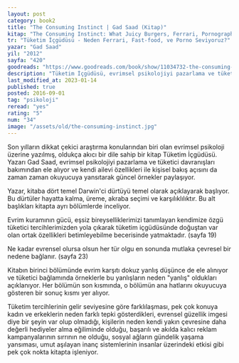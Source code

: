 ```yaml
---
layout: post
category: book2
title: "The Consuming Instinct | Gad Saad (Kitap)"
kitap: "The Consuming Instinct: What Juicy Burgers, Ferrari, Pornography, and Gift Giving Reveal About Human Nature"
tr: "Tüketim İçgüdüsü - Neden Ferrari, Fast-food, ve Porno Seviyoruz?"
yazar: "Gad Saad"
yil: "2012"
sayfa: "420"
goodreads: "https://www.goodreads.com/book/show/11034732-the-consuming-instinct"
description: "Tüketim İçgüdüsü, evrimsel psikolojiyi pazarlama ve tüketici davranışları açısından ele alıyor."
last_modified_at: 2023-01-14
published: true
posted: 2016-09-01
tag: "psikoloji"
reread: "yes"
rating: "5"
num: "34"
image: "/assets/old/the-consuming-instinct.jpg"
---
```


Son yılların dikkat çekici araştırma konularından biri olan evrimsel psikoloji üzerine yazılmış, oldukça akıcı bir dile sahip bir kitap Tüketim İçgüdüsü. Yazarı Gad Saad, evrimsel psikolojiyi pazarlama ve tüketici davranışları bakımından ele alıyor ve kendi ailevi özellikleri ile kişisel bakış açısını da zaman zaman okuyucuya yansıtarak güncel örnekler paylaşıyor.

Yazar, kitaba dört temel Darwin'ci dürtüyü temel olarak açıklayarak başlıyor. Bu dürtüler hayatta kalma, üreme, akraba seçimi ve karşılıklılıktır. Bu alt başlıkları kitapta ayrı bölümlerde inceliyor.

Evrim kuramının gücü, eşsiz bireyselliklerimizi tanımlayan kendimize özgü tüketici tercihlerimizden yola çıkarak tüketim içgüdüsünde doğuştan var olan ortak özellikleri betimleyebilme becerisinde yatmaktadır. (sayfa 19)

Ne kadar evrensel olursa olsun her tür olgu en sonunda mutlaka çevresel bir nedene bağlanır. (sayfa 23)

Kitabın birinci bölümünde evrim karşıtı dokuz yanlış düşünce de ele alınıyor ve tüketici bağlamında örneklerle bu yanlışların neden "yanlış" oldukları açıklanıyor. Her bölümün son kısmında, o bölümün ana hatlarını okuyucuya gösteren bir sonuç kısmı yer alıyor.

Tüketim tercihlerinin gelir seviyesine göre farklılaşması, pek çok konuya kadın ve erkeklerin neden farklı tepki gösterdikleri, evrensel güzellik imgesi diye bir şeyin var olup olmadığı, kişilerin neden kendi yakın çevresine daha değerli hediyeler alma eğiliminde olduğu, başarılı ve akılda kalıcı reklam kampanyalarının sırrının ne olduğu, sosyal ağların gündelik yaşama yansıması, umut aşılayan inanç sistemlerinin insanlar üzerindeki etkisi gibi pek çok nokta kitapta işleniyor.
